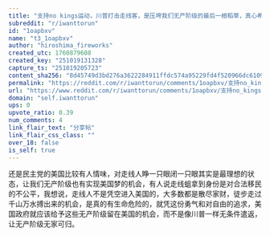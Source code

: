 ```yaml
---
title: "支持no kings运动，川普打击走线客，是压垮我们无产阶级的最后一根稻草，真心希望他下台"
subreddit: "r/iwanttorun"
id: "1oapbxv"
name: "t3_1oapbxv"
author: "hiroshima_fireworks"
created_utc: 1760879608
created_key: "251019131328"
capture_ts: "251019205723"
content_sha256: "8d45749d3bd276a3622284911ffdc574a95229fd4f520966dc610981377dccb6"
permalink: "https://reddit.com/r/iwanttorun/comments/1oapbxv/支持no_kings运动川普打击走线客是压垮我们无产阶级的最后一根稻草真心希望他下台/"
url: "https://www.reddit.com/r/iwanttorun/comments/1oapbxv/支持no_kings运动川普打击走线客是压垮我们无产阶级的最后一根稻草真心希望他下台/"
domain: "self.iwanttorun"
ups: 0
upvote_ratio: 0.39
num_comments: 4
link_flair_text: "分享帖"
link_flair_css_class: ""
over_18: false
is_self: true
---
```


还是民主党的美国比较有人情味，对走线人睁一只眼闭一只眼其实是最理想的状态，让我们无产阶级也有实现美国梦的机会，有人说走线蛆拿到身份是对合法移民的不公平，我想说，走线人不是凭空进入美国的，大多数都是散尽家财，徒步走过千山万水搏出来的机会，是真的有生命危险的，就凭这份勇气和对自由的追求，美国政府就应该给予这些无产阶级留在美国的机会，而不是像川普一样无条件遣返，让无产阶级无家可归。
